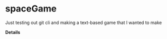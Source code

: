 # spaceGame
Just testing out git cli and making a text-based game that I wanted to make

**Details**
